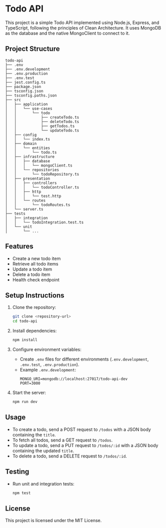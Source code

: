 # Todo API

This project is a simple Todo API implemented using Node.js, Express, and TypeScript, following the principles of Clean Architecture. It uses MongoDB as the database and the native MongoClient to connect to it.

## Project Structure

```
todo-api
├── .env
├── .env.development
├── .env.production
├── .env.test
├── jest.config.ts
├── package.json
├── tsconfig.json
├── tsconfig.paths.json
├── src
│   ├── application
│   │   └── use-cases
│   │       └── todo
│   │           ├── createTodo.ts
│   │           ├── deleteTodo.ts
│   │           ├── getTodos.ts
│   │           └── updateTodo.ts
│   ├── config
│   │   └── index.ts
│   ├── domain
│   │   └── entities
│   │       └── todo.ts
│   ├── infrastructure
│   │   ├── database
│   │   │   └── mongoClient.ts
│   │   └── repositories
│   │       └── todoRepository.ts
│   ├── presentation
│   │   ├── controllers
│   │   │   └── todoController.ts
│   │   ├── http
│   │   │   └── test.http
│   │   └── routes
│   │       └── todoRoutes.ts
│   └── server.ts
├── tests
│   ├── integration
│   │   └── todoIntegration.test.ts
│   └── unit
│       └── ...
```

## Features

- Create a new todo item
- Retrieve all todo items
- Update a todo item
- Delete a todo item
- Health check endpoint

## Setup Instructions

1. Clone the repository:
   ```bash
   git clone <repository-url>
   cd todo-api
   ```

2. Install dependencies:
   ```bash
   npm install
   ```

3. Configure environment variables:
   - Create `.env` files for different environments (`.env.development`, `.env.test`, `.env.production`).
   - Example `.env.development`:
     ```
     MONGO_URI=mongodb://localhost:27017/todo-api-dev
     PORT=3000
     ```

4. Start the server:
   ```bash
   npm run dev
   ```

## Usage

- To create a todo, send a POST request to `/todos` with a JSON body containing the `title`.
- To fetch all todos, send a GET request to `/todos`.
- To update a todo, send a PUT request to `/todos/:id` with a JSON body containing the updated `title`.
- To delete a todo, send a DELETE request to `/todos/:id`.

## Testing

- Run unit and integration tests:
  ```bash
  npm test
  ```

## License

This project is licensed under the MIT License.